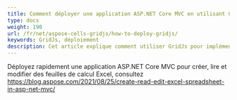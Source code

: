 ```yaml
---
title: Comment déployer une application ASP.NET Core MVC en utilisant Gridjs
type: docs
weight: 190
url: /fr/net/aspose-cells-gridjs/how-to-deploy-gridjs/
keywords: GridJs, déploiement
description: Cet article explique comment utiliser GridJs pour implémenter un éditeur Excel étape par étape.
---
```




Déployez rapidement une application ASP.NET Core MVC pour créer, lire et modifier des feuilles de calcul Excel, consultez https://blog.aspose.com/2021/08/25/create-read-edit-excel-spreadsheet-in-asp-net-mvc/
